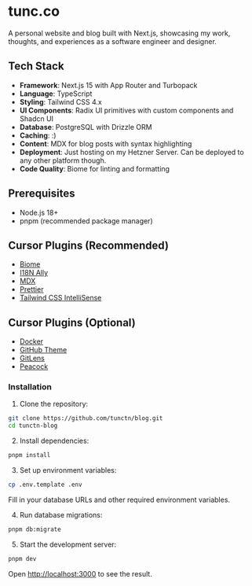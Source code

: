 # tunc.co

A personal website and blog built with Next.js, showcasing my work, thoughts, and experiences as a software engineer and designer.

## Tech Stack

- **Framework**: Next.js 15 with App Router and Turbopack
- **Language**: TypeScript
- **Styling**: Tailwind CSS 4.x
- **UI Components**: Radix UI primitives with custom components and Shadcn UI
- **Database**: PostgreSQL with Drizzle ORM
- **Caching**: :) 
- **Content**: MDX for blog posts with syntax highlighting
- **Deployment**: Just hosting on my Hetzner Server. Can be deployed to any other platform though.
- **Code Quality**: Biome for linting and formatting

## Prerequisites

- Node.js 18+ 
- pnpm (recommended package manager)


## Cursor Plugins (Recommended)
- [Biome](https://open-vsx.org/extension/biomejs/biome)
- [I18N Ally](https://open-vsx.org/extension/lokalise/i18n-ally)
- [MDX](https://open-vsx.org/extension/unifiedjs/vscode-mdx)
- [Prettier](https://open-vsx.org/extension/esbenp/prettier-vscode)
- [Tailwind CSS IntelliSense](https://open-vsx.org/extension/bradlc/vscode-tailwindcss)

## Cursor Plugins (Optional)
- [Docker](https://open-vsx.org/extension/ms-azuretools/vscode-docker)
- [GitHub Theme](https://open-vsx.org/extension/GitHub/github-vscode-theme)
- [GitLens](https://open-vsx.org/extension/eamodio/gitlens)
- [Peacock](https://open-vsx.org/extension/johnpapa/vscode-peacock)


### Installation

1. Clone the repository:
```bash
git clone https://github.com/tunctn/blog.git
cd tunctn-blog
```

2. Install dependencies:
```bash
pnpm install
```

3. Set up environment variables:
```bash
cp .env.template .env
```
Fill in your database URLs and other required environment variables.

4. Run database migrations:
```bash
pnpm db:migrate
```

5. Start the development server:
```bash
pnpm dev
```

Open [http://localhost:3000](http://localhost:3000) to see the result.
